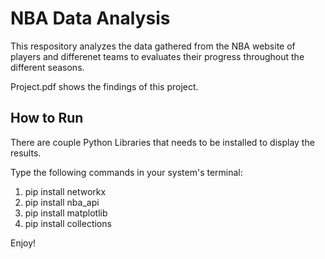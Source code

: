 # NBA Data Analysis
This respository analyzes the data gathered from the NBA website of players and differenet teams to evaluates their progress throughout the different seasons.

Project.pdf shows the findings of this project.

## How to Run
There are couple Python Libraries that needs to be installed to display the results.

Type the following commands in your system's terminal:
  1. pip install networkx
  2. pip install nba_api
  3. pip install matplotlib
  4. pip install collections

Enjoy!
